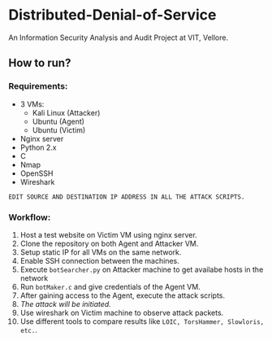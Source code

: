 # Distributed-Denial-of-Service

An Information Security Analysis and Audit Project at VIT, Vellore.

## How to run?

### Requirements:

- 3 VMs:
  * Kali Linux (Attacker)
  * Ubuntu (Agent)
  * Ubuntu (Victim)
- Nginx server
- Python 2.x
- C
- Nmap
- OpenSSH
- Wireshark

`EDIT SOURCE AND DESTINATION IP ADDRESS IN ALL THE ATTACK SCRIPTS.`

### Workflow:

1. Host a test website on Victim VM using nginx server.
2. Clone the repository on both Agent and Attacker VM.
3. Setup static IP for all VMs on the same network.
4. Enable SSH connection between the machines.
5. Execute `botSearcher.py` on Attacker machine to get availabe hosts in the network
6. Run `botMaker.c` and give credentials of the Agent VM.
7. After gaining access to the Agent, execute the attack scripts.
8. *The attack will be initiated.*
9. Use wireshark on Victim machine to observe attack packets.
10. Use different tools to compare results like `LOIC, TorsHammer, Slowloris, etc.`.

